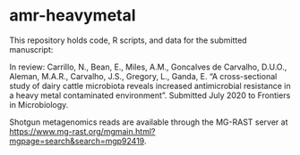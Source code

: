 # amr-heavymetal

This repository holds code, R scripts, and data for the submitted manuscript: 

In review: Carrillo, N., Bean, E., Miles, A.M., Goncalves de Carvalho, D.U.O., Aleman, M.A.R., Carvalho, J.S., Gregory, L., Ganda, E. “A cross-sectional study of dairy cattle microbiota reveals increased antimicrobial resistance in a heavy metal contaminated environment”. Submitted July 2020 to Frontiers in Microbiology. 

Shotgun metagenomics reads are available through the MG-RAST server at 
https://www.mg-rast.org/mgmain.html?mgpage=search&search=mgp92419. 